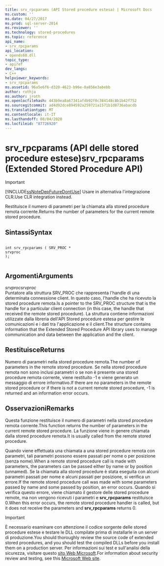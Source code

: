```yaml
---
title: srv_rpcparams (API Stored procedure estesa) | Microsoft Docs
ms.custom: ''
ms.date: 04/27/2017
ms.prod: sql-server-2014
ms.reviewer: ''
ms.technology: stored-procedures
ms.topic: reference
api_name:
- srv_rpcparams
api_location:
- opends60.dll
topic_type:
- apiref
dev_langs:
- C++
helpviewer_keywords:
- srv_rpcparams
ms.assetid: 96a5e6f6-d320-4623-b96e-0a856e3abebb
author: rothja
ms.author: jroth
ms.openlocfilehash: 443b9ea8a67341afdb92f0c384148c8b1b42f752
ms.sourcegitcommit: ad4d92dce894592a259721a1571b1d8736abacdb
ms.translationtype: MT
ms.contentlocale: it-IT
ms.lasthandoff: 08/04/2020
ms.locfileid: "87726920"
---
```

# <a name="srv_rpcparams-extended-stored-procedure-api"></a><span data-ttu-id="082ee-102">srv_rpcparams (API delle stored procedure estese)</span><span class="sxs-lookup"><span data-stu-id="082ee-102">srv_rpcparams (Extended Stored Procedure API)</span></span>
    
> [!IMPORTANT]  
>  [!INCLUDE[ssNoteDepFutureDontUse](../../includes/ssnotedepfuturedontuse-md.md)] <span data-ttu-id="082ee-103">Usare in alternativa l'integrazione CLR.</span><span class="sxs-lookup"><span data-stu-id="082ee-103">Use CLR integration instead.</span></span>  
  
 <span data-ttu-id="082ee-104">Restituisce il numero di parametri per la chiamata alla stored procedure remota corrente.</span><span class="sxs-lookup"><span data-stu-id="082ee-104">Returns the number of parameters for the current remote stored procedure.</span></span>  
  
## <a name="syntax"></a><span data-ttu-id="082ee-105">Sintassi</span><span class="sxs-lookup"><span data-stu-id="082ee-105">Syntax</span></span>  
  
```  
  
int srv_rpcparams ( SRV_PROC *  
srvproc   
);  
  
```  
  
## <a name="arguments"></a><span data-ttu-id="082ee-106">Argomenti</span><span class="sxs-lookup"><span data-stu-id="082ee-106">Arguments</span></span>  
 <span data-ttu-id="082ee-107">*srvproc*</span><span class="sxs-lookup"><span data-stu-id="082ee-107">*srvproc*</span></span>  
 <span data-ttu-id="082ee-108">Puntatore alla struttura SRV_PROC che rappresenta l'handle di una determinata connessione client. In questo caso, l'handle che ha ricevuto la stored procedure remota.</span><span class="sxs-lookup"><span data-stu-id="082ee-108">Is a pointer to the SRV_PROC structure that is the handle for a particular client connection (in this case, the handle that received the remote stored procedure).</span></span> <span data-ttu-id="082ee-109">La struttura contiene informazioni utilizzate dalla libreria dell'API Stored procedure estesa per gestire le comunicazioni e i dati tra l'applicazione e il client.</span><span class="sxs-lookup"><span data-stu-id="082ee-109">The structure contains information that the Extended Stored Procedure API library uses to manage communication and data between the application and the client.</span></span>  
  
## <a name="returns"></a><span data-ttu-id="082ee-110">Restituisce</span><span class="sxs-lookup"><span data-stu-id="082ee-110">Returns</span></span>  
 <span data-ttu-id="082ee-111">Numero di parametri nella stored procedure remota.</span><span class="sxs-lookup"><span data-stu-id="082ee-111">The number of parameters in the remote stored procedure.</span></span> <span data-ttu-id="082ee-112">Se nella stored procedure remota non sono inclusi parametri o se non è presente una stored procedure remota corrente, viene restituito -1 e viene generato un messaggio di errore informativo.</span><span class="sxs-lookup"><span data-stu-id="082ee-112">If there are no parameters in the remote stored procedure or if there is not a current remote stored procedure, -1 is returned and an information error occurs.</span></span>  
  
## <a name="remarks"></a><span data-ttu-id="082ee-113">Osservazioni</span><span class="sxs-lookup"><span data-stu-id="082ee-113">Remarks</span></span>  
 <span data-ttu-id="082ee-114">Questa funzione restituisce il numero di parametri nella stored procedure remota corrente.</span><span class="sxs-lookup"><span data-stu-id="082ee-114">This function returns the number of parameters in the current remote stored procedure.</span></span> <span data-ttu-id="082ee-115">La funzione viene in genere chiamata dalla stored procedure remota.</span><span class="sxs-lookup"><span data-stu-id="082ee-115">It is usually called from the remote stored procedure.</span></span>  
  
 <span data-ttu-id="082ee-116">Quando viene effettuata una chiamata a una stored procedure remota con parametri, tali parametri possono essere passati per nome o per posizione (senza nome).</span><span class="sxs-lookup"><span data-stu-id="082ee-116">When a remote stored procedure call is made with parameters, the parameters can be passed either by name or by position (unnamed).</span></span> <span data-ttu-id="082ee-117">Se la chiamata alla stored procedure è stata eseguita con alcuni parametri passati per nome e alcuni passati per posizione, si verifica un errore.</span><span class="sxs-lookup"><span data-stu-id="082ee-117">If the remote stored procedure call was made with some parameters passed by name and some passed by position, an error occurs.</span></span> <span data-ttu-id="082ee-118">Quando si verifica questo errore, viene chiamato il gestore delle stored procedure remote, ma non vengono ricevuti i parametri e **srv_rpcparams** restituisce 0.</span><span class="sxs-lookup"><span data-stu-id="082ee-118">When this error occurs, the remote stored procedure handler is called, but it does not receive the parameters and **srv_rpcparams** returns 0.</span></span>  
  
> [!IMPORTANT]  
>  <span data-ttu-id="082ee-119">È necessario esaminare con attenzione il codice sorgente delle stored procedure estese e testare le DLL compilate prima di installarle in un server di produzione.</span><span class="sxs-lookup"><span data-stu-id="082ee-119">You should thoroughly review the source code of extended stored procedures, and you should test the compiled DLLs before you install them on a production server.</span></span> <span data-ttu-id="082ee-120">Per informazioni sui test e sull'analisi della sicurezza, visitare questo [sito Web Microsoft](https://go.microsoft.com/fwlink/?LinkID=54761&amp;clcid=0x409https://msdn.microsoft.com/security/).</span><span class="sxs-lookup"><span data-stu-id="082ee-120">For information about security review and testing, see this [Microsoft Web site](https://go.microsoft.com/fwlink/?LinkID=54761&amp;clcid=0x409https://msdn.microsoft.com/security/).</span></span>  
  
  
